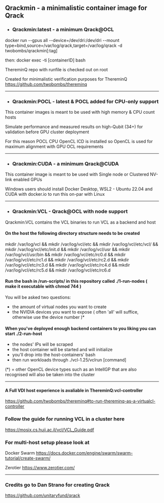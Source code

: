 ## Qrackmin - a minimalistic container image for Qrack

- ### Qrackmin:latest - a minimum Qrack@OCL 

docker run --gpus all --device=/dev/dri:/dev/dri --mount type=bind,source=/var/log/qrack,target=/var/log/qrack -d twobombs/qrackmin[:tag]

then: docker exec -ti [containerID] bash

ThereminQ repo with runfile is checked out on root

Created for minimalistic verification purposes for ThereminQ https://github.com/twobombs/thereminq

---------------

- ### Qrackmin:POCL - latest & POCL added for CPU-only support

This container images is meant to be used with high memory & CPU count hosts 

Simulate performance and measured results on high-Qubit (34+) for validation before GPU cluster deployment

For this reason POCL CPU OpenCL ICD is installed so OpenCL is used for maximum alignment with GPU OCL requirements

---------------

- ### Qrackmin:CUDA -  a minimum Qrack@CUDA 

This container image is meant to be used with Single node or Clustered NV-link enabled GPUs 

Windows users should install Docker Desktop, WSL2 - Ubuntu 22.04 and CUDA with docker.io to run this on-par with Linux

---------------

- ### Qrackmin:VCL - Qrack@OCL with node support

Qrackmin:VCL contains the VCL binaries to run VCL as a backend and host

#### On the host the following directory structure needs to be created 
mkdir /var/log/vcl && mkdir /var/log/vcl/etc && mkdir /var/log/vcl/etc/vcl/ && mkdir /var/log/vcl/etc/init.d && mkdir /var/log/vcl/usr && mkdir /var/log/vcl/usr/bin && mkdir /var/log/vcl/etc/rc0.d && mkdir /var/log/vcl/etc/rc1.d && mkdir /var/log/vcl/etc/rc2.d  &&  mkdir /var/log/vcl/etc/rc3.d && mkdir /var/log/vcl/etc/rc4.d &&  mkdir /var/log/vcl/etc/rc5.d &&  mkdir /var/log/vcl/etc/rc6.d 

####  Run the bash in /run-scripts/ in this repository called ./1-run-nodes ( make it executable with chmod 744 )
You will be asked two questions:
- the amount of virtual nodes you want to create
- the NVIDIA devices you want to expose ( often 'all' will suffice, otherwise use the device number )*

#### When you've deployed enough backend containers to you liking you can start ./2-run-host
- the nodes' IPs will be scraped
- the host container will be started and will initialize
- you'll drop into the host-containers' bash 
- then run workloads through ./vcl-1.25/vclrun [command]

(*) = other OpenCL device types such as an IntelIGP that are also recognised will also be taken into the cluster

---------------

#### A Full VDI host experience is avaliable in ThereminQ:vcl-controller
https://github.com/twobombs/thereminq#to-run-thereminq-as-a-virtualcl-controller

### Follow the guide for running VCL in a cluster here
https://mosix.cs.huji.ac.il/vcl/VCL_Guide.pdf

### For multi-host setup please look at
Docker Swarm https://docs.docker.com/engine/swarm/swarm-tutorial/create-swarm/

Zerotier https://www.zerotier.com/

---------------

### Credits go to Dan Strano for creating Qrack
https://github.com/unitaryfund/qrack
